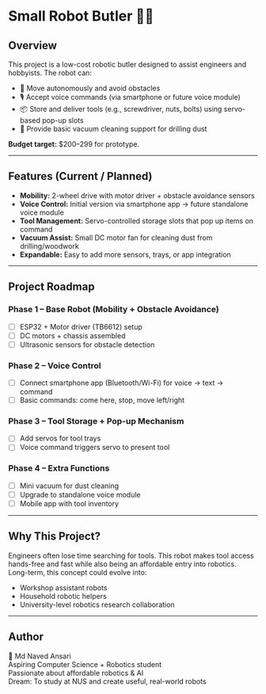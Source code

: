 # Small Robot Butler 🤖🔧

## Overview
This project is a low-cost robotic butler designed to assist engineers and hobbyists.
The robot can:

- 🚶 Move autonomously and avoid obstacles
- 🎙️ Accept voice commands (via smartphone or future voice module)
- 📦 Store and deliver tools (e.g., screwdriver, nuts, bolts) using servo-based pop-up slots
- 🧹 Provide basic vacuum cleaning support for drilling dust

**Budget target:** $200–299 for prototype.

---

## Features (Current / Planned)
- **Mobility:** 2-wheel drive with motor driver + obstacle avoidance sensors
- **Voice Control:** Initial version via smartphone app → future standalone voice module
- **Tool Management:** Servo-controlled storage slots that pop up items on command
- **Vacuum Assist:** Small DC motor fan for cleaning dust from drilling/woodwork
- **Expandable:** Easy to add more sensors, trays, or app integration

---

## Project Roadmap

### Phase 1 – Base Robot (Mobility + Obstacle Avoidance)
- [ ] ESP32 + Motor driver (TB6612) setup
- [ ] DC motors + chassis assembled
- [ ] Ultrasonic sensors for obstacle detection

### Phase 2 – Voice Control
- [ ] Connect smartphone app (Bluetooth/Wi-Fi) for voice → text → command
- [ ] Basic commands: come here, stop, move left/right

### Phase 3 – Tool Storage + Pop-up Mechanism
- [ ] Add servos for tool trays
- [ ] Voice command triggers servo to present tool

### Phase 4 – Extra Functions
- [ ] Mini vacuum for dust cleaning
- [ ] Upgrade to standalone voice module
- [ ] Mobile app with tool inventory

---

## Why This Project?
Engineers often lose time searching for tools.
This robot makes tool access hands-free and fast while also being an affordable entry into robotics.
Long-term, this concept could evolve into:

- Workshop assistant robots
- Household robotic helpers
- University-level robotics research collaboration

---

## Author
👤 Md Naved Ansari  
Aspiring Computer Science + Robotics student  
Passionate about affordable robotics & AI  
Dream: To study at NUS and create useful, real-world robots
